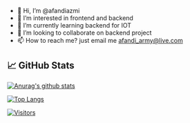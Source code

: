 - 👋 Hi, I’m @afandiazmi
- 👀 I’m interested in frontend and backend
- 🌱 I’m currently learning backend for IOT
- 💞️ I’m looking to collaborate on backend project
- 📫 How to reach me? just email me afandi_army@live.com


## 📈 GitHub Stats 

[![Anurag's github stats](https://github-readme-stats.vercel.app/api?username=afandiazmi)](https://github.com/afandiazmi)

[![Top Langs](https://github-readme-stats.vercel.app/api/top-langs/?username=afandiazmi&layout=compact)](https://github.com/afandiazmi)

[![Visitors](https://visitor-badge.glitch.me/badge?page_id=afandiazmi.afandiazmi)](https://www.afandiazmi.com/)
<!---
afandiazmi/afandiazmi is a ✨ special ✨ repository because its `README.md` (this file) appears on your GitHub profile.
You can click the Preview link to take a look at your changes.
--->
